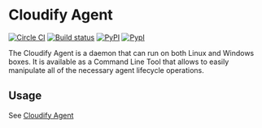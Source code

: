 # Cloudify Agent

[![Circle CI](https://circleci.com/gh/cloudify-cosmo/cloudify-agent/tree/master.svg?style=shield)](https://circleci.com/gh/cloudify-cosmo/cloudify-agent/tree/master)
[![Build status](https://ci.appveyor.com/api/projects/status/d64cg2wy5ml72ebv/branch/master?svg=true)](https://ci.appveyor.com/project/Cloudify/cloudify-agent/branch/master)
[![PyPI](http://img.shields.io/pypi/dm/cloudify-agent.svg)](http://img.shields.io/pypi/dm/cloudify-agent.svg)
[![PypI](http://img.shields.io/pypi/v/cloudify-agent.svg)](http://img.shields.io/pypi/v/cloudify-agent.svg)


The Cloudify Agent is a daemon that can run on both Linux
and Windows boxes. It is available as a Command Line Tool that allows to
easily manipulate all of the necessary agent lifecycle operations.

## Usage

See [Cloudify Agent](http://docs.getcloudify.org/latest/agents/overview/)
